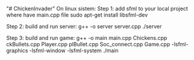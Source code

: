 "# ChickenInvader" 
On linux sistem:
Step 1: add sfml to your local project where have main.cpp file
sudo apt-get install libsfml-dev

Step 2: build and run server:
g++ -o server server.cpp
./server

Step 3: build and run game:
g++ -o main main.cpp Chickens.cpp ckBullets.cpp Player.cpp plBullet.cpp Soc_connect.cpp Game.cpp -lsfml-graphics -lsfml-window -lsfml-system
./main
